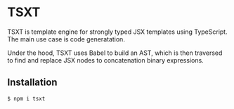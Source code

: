 TSXT
====
TSXT is template engine for strongly typed JSX templates using TypeScript.
The main use case is code generatation.

Under the hood, TSXT uses Babel to build an AST, which is then traversed to find and replace JSX nodes to concatenation binary expressions.

## Installation

```bash
$ npm i tsxt
```
